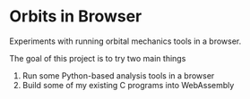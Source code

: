 # Orbits in Browser

Experiments with running orbital mechanics tools in a browser.

The goal of this project is to try two main things

1. Run some Python-based analysis tools in a browser
2. Build some of my existing C programs into WebAssembly
